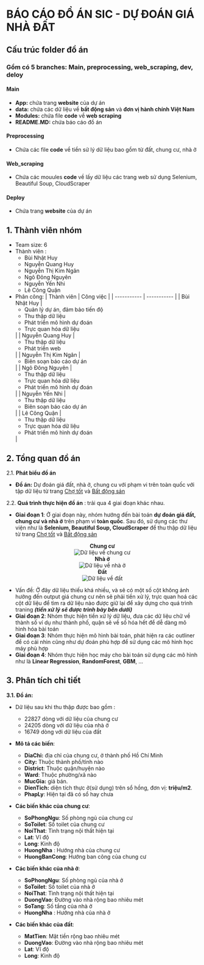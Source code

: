 <h1>BÁO CÁO ĐỒ ÁN SIC - DỰ ĐOÁN GIÁ NHÀ ĐẤT</h1>
<h2>Cấu trúc folder đồ án</h2>
<h3>Gồm có 5 branches: Main, preprocessing, web_scraping, dev, deloy</h3>
<h4>Main</h4>
  
  - **App:** chứa trang **website** của dự án
  - **data:** chứa các dữ liệu về **bất động sản** và **đơn vị hành chính Việt Nam**
  - **Modules:** chứa file **code** về **web scraping**
  - **README.MD:** chứa báo cáo đồ án
  <h4>Preprocessing</h4>
  
  - Chứa các file **code** về tiền sử lý dữ liệu bao gồm từ đất, chung cư, nhà ở
<h4>Web_scraping</h4>
  
  - Chứa các mouules **code** về lấy dữ liệu các trang web sử dụng Selenium, Beautiful Soup, CloudScraper
<h4>Deploy</h4>
  
  - Chứa trang **website** của dự án
<h2>1. Thành viên nhóm</h2>

* Team size: 6
* Thành viên :
  * Bùi Nhật Huy
  * Nguyễn Quang Huy
  * Nguyễn Thị Kim Ngân
  * Ngô Đông Nguyên
  * Nguyễn Yến Nhi
  * Lê Công Quận
* Phân công:
    | Thành viên | Công việc |
    | ----------- | ----------- |
    | Bùi Nhật Huy | <ul> <li>Quản lý dự án, đảm bảo tiến độ</li><li>Thu thập dữ liệu </li><li>Phát triển mô hình dự đoán</li><li>Trực quan hóa dữ liệu</li></ul>  |
    | Nguyễn Quang Huy  | <ul><li>Thu thập dữ liệu </li><li>Phát triển web</li></ul> |
    | Nguyễn Thị Kim Ngân  | <ul><li>Biên soạn báo cáo dự án </li></ul> |
    | Ngô Đông Nguyên  | <ul><li>Thu thập dữ liệu </li><li>Trực quan hóa dữ liệu </li><li>Phát triển mô hình dự đoán </li></ul> |
    | Nguyễn Yến Nhi  | <ul><li>Thu thập dữ liệu </li><li>Biên soạn báo cáo dự án </li></ul> |
    | Lê Công Quận  | <ul><li>Thu thập dữ liệu </li><li>Trực quan hóa dữ liệu </li><li>Phát triển mô hình dự đoán </li></ul> |

<h2>2. Tổng quan đồ án</h2>

2.1. **Phát biểu đồ án**

- **Đồ án:** Dự đoán giá đất, nhà ở, chung cu với phạm vi trên toàn quốc với tập dữ liệu từ trang [Chợ tốt](https://nha.chotot.com/) và [Bất động sản](https://batdongsan.com.vn/)

2.2. **Quá trình thực hiện đồ án** : trải qua 4 giai đoạn khác nhau.

  - **Giai đoạn 1**: Ở giai đoạn này, nhóm hướng đến bài toán **dự đoán giá đất, chung cư và nhà ở** trên phạm vi **toàn quốc**. Sau đó, sử dụng các thư viện như là **Selenium, Beautiful Soup, CloudScraper** để thu thập dữ liệu từ trang [Chợ tốt](https://nha.chotot.com/) và [Bất động sản](https://batdongsan.com.vn/)

   <div style="text-align: center;">
    <strong>Chung cư</strong><br>
    <img src="https://github.com/user-attachments/assets/afd5f2f3-71e0-4780-901a-f4967f569d7e" alt="Dữ liệu về chung cư">
</div>
  <div style="text-align: center;">
    <strong>Nhà ở</strong><br>
    <img src="https://github.com/user-attachments/assets/f850a58d-ec11-4adb-b038-5e9594ab3cba" alt="Dữ liệu về nhà ở">
</div>
  <div style="text-align: center;">
    <strong>Đất</strong><br>
    <img src="https://github.com/user-attachments/assets/6f613e30-02dd-42ba-b476-16e149ba02f7" alt="Dữ liệu về đất">
</div>



- Vấn đề: Ở đây dữ liệu thiếu khá nhiều, và sẽ có một số cột không ảnh hưởng đến output giá chung cư nên sẽ phải tiền xử lý, trực quan hoá các cột dữ liệu để tìm ra dữ liệu nào được giữ lại để xây dựng cho quá trình traning ***(tiền xử lý sẽ được trình bày bên dưới)***
- **Giai đoạn 2**: Nhóm thực hiện tiền xử lý dữ liệu, đưa các dữ liệu chữ về thành số ví dụ như thành phố, quận sẽ về số hóa hết để dễ dàng mô hình hóa bài toán
- **Giai đoạn 3**: Nhóm thực hiện mô hình bài toán, phát hiện ra các outliner để có cái nhìn cũng như dự đoán phù hợp để sử dụng các mô hình học máy phù hợp
- **Giai đoạn 4**: Nhóm thực hiện học máy cho bài toán sử dụng các mô hình như là **Linear Regression**, **RandomForest**, **GBM**, ...
<h2>3. Phân tích chi tiết</h2>

**3.1. Đồ án:**
  
  - Dữ liệu sau khi thu thập được bao gồm :
    - 22827 dòng với dữ liệu của chung cư
    - 24205 dòng với dữ liệu của nhà ở
    - 16749 dòng với dữ liệu của đất

  - **Mô tả các biến**:
    - **DiaChi:** địa chỉ của chung cư, ở thành phố Hồ Chí Minh
    - **City:** Thuộc thành phố/tỉnh nào
    - **District**: Thuộc quận/huyện nào
    - **Ward**: Thuộc phường/xã nào
    - **MucGia:** giá bán.
    - **DienTich:** diện tích thực ở(sử dụng) trên sổ hồng, đơn vị: **triệu/m2**.
    - **PhapLy**: Hiện tại đã có sổ hay chưa
  - **Các biến khác của chung cư**:
    - **SoPhongNgu**: Số phòng ngủ của chung cư
    - **SoToilet**: Số toilet của chung cư
    - **NoiThat**: Tình trạng nội thất hiện tại
    - **Lat**: Vĩ độ
    - **Long**: Kinh độ
    - **HuongNha** : Hướng nhà của chung cư
    - **HuongBanCong**: Hướng ban công của chung cư
  - **Các biến khác của nhà ở**:
    - **SoPhongNgu**: Số phòng ngủ của nhà ở
    - **SoToilet**: Số toilet của nhà ở
    - **NoiThat**: Tình trạng nội thất hiện tại
    - **DuongVao**: Đường vào nhà rộng bao nhiêu mét
    - **SoTang**: Số tầng của nhà ở
    - **HuongNha** : Hướng nhà của nhà ở
  - **Các biến khác của đất**:
    - **MatTien**: Mặt tiền rộng bao nhiêu mét
    - **DuongVao**: Đường vào nhà rộng bao nhiêu mét
    - **Lat**: Vĩ độ
    - **Long**: Kinh độ
    
    <br>


